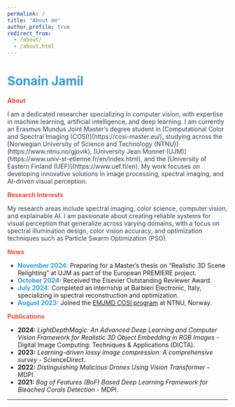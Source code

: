 ```yaml
---
permalink: /
title: "About me"
author_profile: true
redirect_from: 
  - /about/
  - /about.html
---
```


# <span style="color: #3498db;">Sonain Jamil</span>

**<span style="color: #e74c3c;">About</span>**

<span style="color: #2c3e50;">
I am a dedicated researcher specializing in computer vision, with expertise in machine learning, artificial intelligence, and deep learning. I am currently an Erasmus Mundus Joint Master’s degree student in [Computational Color and Spectral Imaging (COSI)](https://cosi-master.eu/), studying across the [Norwegian University of Science and Technology (NTNU)](https://www.ntnu.no/gjovik), [University Jean Monnet (UJM)](https://www.univ-st-etienne.fr/en/index.html), and the [University of Eastern Finland (UEF)](https://www.uef.fi/en). My work focuses on developing innovative solutions in image processing, spectral imaging, and AI-driven visual perception.
</span>

**<span style="color: #e74c3c;">Research Interests</span>**

<span style="color: #2c3e50;">
My research areas include spectral imaging, color science, computer vision, and explainable AI. I am passionate about creating reliable systems for visual perception that generalize across varying domains, with a focus on spectral illumination design, color vision accuracy, and optimization techniques such as Particle Swarm Optimization (PSO).
</span>

**<span style="color: #e74c3c;">News</span>**

- **<span style="color: #3498db;">November 2024:</span>** Preparing for a Master’s thesis on “Realistic 3D Scene Relighting” at UJM as part of the European PREMIERE project.
- **<span style="color: #3498db;">October 2024:</span>** Received the Elsevier Outstanding Reviewer Award.
- **<span style="color: #3498db;">July 2024:</span>** Completed an internship at Barbieri Electronic, Italy, specializing in spectral reconstruction and optimization.
- **<span style="color: #3498db;">August 2023:</span>** Joined the [EMJMD COSI program](https://www.emjmdcosi.eu/) at NTNU, Norway.

**<span style="color: #e74c3c;">Publications</span>**

- **2024:** *LightDepthMagic: An Advanced Deep Learning and Computer Vision Framework for Realistic 3D Object Embedding in RGB Images* - Digital Image Computing: Techniques & Applications (DICTA).
- **2023:** *Learning-driven lossy image compression: A comprehensive survey* - ScienceDirect.
- **2022:** *Distinguishing Malicious Drones Using Vision Transformer* - MDPI.
- **2021:** *Bag of Features (BoF) Based Deep Learning Framework for Bleached Corals Detection* - MDPI.

---

